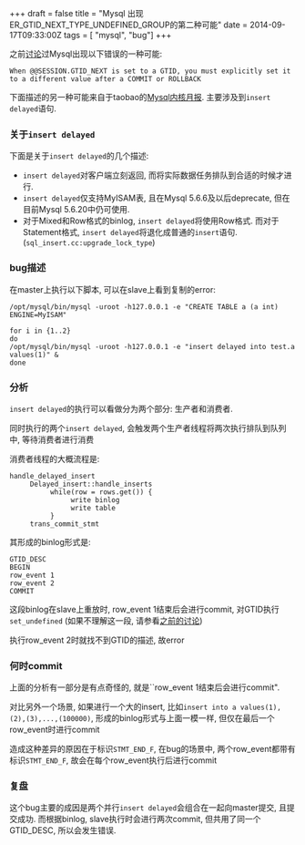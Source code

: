 +++
draft = false
title = "Mysql 出现ER_GTID_NEXT_TYPE_UNDEFINED_GROUP的第二种可能"
date = 2014-09-17T09:33:00Z
tags = [ "mysql", "bug"]
+++

之前[讨论](http://ikarishinjieva.github.io/tachikoma-blog/post/2014-09-05-mysql-er_gtid_next_type_undefined_group/)过Mysql出现以下错误的一种可能:

	When @@SESSION.GTID_NEXT is set to a GTID, you must explicitly set it to a different value after a COMMIT or ROLLBACK

下面描述的另一种可能来自于taobao的[Mysql内核月报](http://mysql.taobao.org/index.php/MySQL内核月报_2014.09). 主要涉及到`insert delayed`语句.

### 关于`insert delayed`

下面是关于`insert delayed`的几个描述:

* `insert delayed`对客户端立刻返回, 而将实际数据任务排队到合适的时候才进行.
* `insert delayed`仅支持MyISAM表, 且在Mysql 5.6.6及以后deprecate, 但在目前Mysql 5.6.20中仍可使用.
* 对于Mixed和Row格式的binlog, `insert delayed`将使用Row格式. 而对于Statement格式, `insert delayed`将退化成普通的`insert`语句. (`sql_insert.cc:upgrade_lock_type`)

### bug描述

在master上执行以下脚本, 可以在slave上看到复制的error:

```
/opt/mysql/bin/mysql -uroot -h127.0.0.1 -e "CREATE TABLE a (a int) ENGINE=MyISAM"

for i in {1..2}
do
/opt/mysql/bin/mysql -uroot -h127.0.0.1 -e "insert delayed into test.a values(1)" &
done
```

### 分析

`insert delayed`的执行可以看做分为两个部分: 生产者和消费者. 

同时执行的两个`insert delayed`, 会触发两个生产者线程将两次执行排队到队列中, 等待消费者进行消费

消费者线程的大概流程是:

```
handle_delayed_insert
     Delayed_insert::handle_inserts
          while(row = rows.get()) {
               write binlog
               write table
          }
     trans_commit_stmt
```

其形成的binlog形式是:

```
GTID_DESC
BEGIN
row_event 1
row_event 2
COMMIT
```

这段binlog在slave上重放时, row_event 1结束后会进行commit, 对GTID执行`set_undefined` (如果不理解这一段, 请参看[之前的讨论](http://ikarishinjieva.github.io/tachikoma-blog/post/2014-09-05-mysql-er_gtid_next_type_undefined_group/))

执行row_event 2时就找不到GTID的描述, 故error

### 何时commit

上面的分析有一部分是有点奇怪的, 就是``row_event 1结束后会进行commit".

对比另外一个场景, 如果进行一个大的insert, 比如`insert into a values(1),(2),(3),...,(100000)`, 形成的binlog形式与上面一模一样, 但仅在最后一个row_event时进行commit

造成这种差异的原因在于标识`STMT_END_F`,  在bug的场景中,  两个row_event都带有标识`STMT_END_F`, 故会在每个row_event执行后进行commit


### 复盘

这个bug主要的成因是两个并行`insert delayed`会组合在一起向master提交, 且提交成功. 而根据binlog, slave执行时会进行两次commit, 但共用了同一个GTID_DESC, 所以会发生错误.
